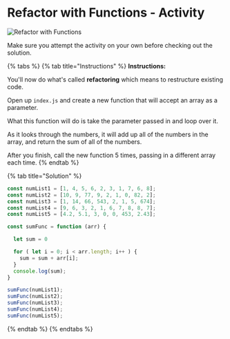 # Refactor with Functions - Activity

![Refactor with Functions](../../../.gitbook/assets/image%20%2837%29.png)

Make sure you attempt the activity on your own before checking out the solution. 

{% tabs %}
{% tab title="Instructions" %}
**Instructions:**

You'll now do what's called **refactoring** which means to restructure existing code.

Open up `index.js` and create a new function that will accept an array as a parameter.

What this function will do is take the parameter passed in and loop over it.

As it looks through the numbers, it will add up all of the numbers in the array, and return the sum of all of the numbers.

After you finish, call the new function 5 times, passing in a different array each time.
{% endtab %}

{% tab title="Solution" %}
```javascript
const numList1 = [1, 4, 5, 6, 2, 3, 1, 7, 6, 8];
const numList2 = [10, 9, 77, 9, 2, 1, 0, 82, 2];
const numList3 = [1, 14, 66, 543, 2, 1, 5, 674];
const numList4 = [9, 6, 3, 2, 1, 6, 7, 8, 8, 7];
const numList5 = [4.2, 5.1, 3, 0, 0, 453, 2.43];

const sumFunc = function (arr) {

  let sum = 0

  for ( let i = 0; i < arr.length; i++ ) {
    sum = sum + arr[i];
  }
  console.log(sum);
}

sumFunc(numList1);
sumFunc(numList2);
sumFunc(numList3);
sumFunc(numList4);
sumFunc(numList5);
```
{% endtab %}
{% endtabs %}

 

